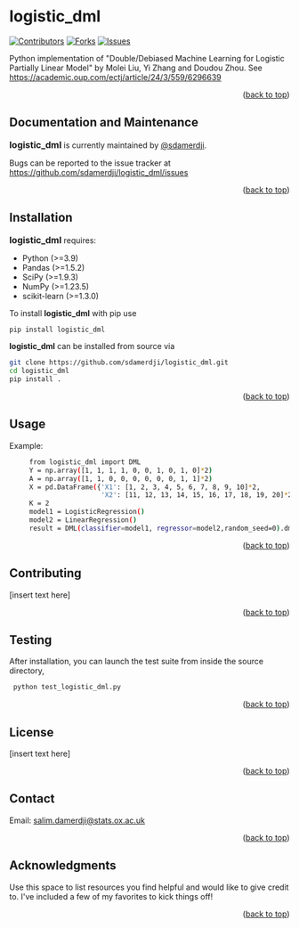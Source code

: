 # logistic_dml
[![Contributors][contributors-shield]][contributors-url]
[![Forks][forks-shield]][forks-url]
[![Issues][issues-shield]][issues-url]

Python implementation of "Double/Debiased Machine Learning for Logistic Partially Linear Model" by Molei Liu, Yi Zhang and Doudou Zhou. See https://academic.oup.com/ectj/article/24/3/559/6296639

<p align="right">(<a href="#readme-top">back to top</a>)</p>

## Documentation and Maintenance

**<font size="3">logistic_dml</font>** is currently maintained by <a href="#https://github.com/sdamerdji">@sdamerdji</a>.
<p>Bugs can be reported to the issue tracker at <a href="https://github.com/sdamerdji/logistic_dml/issues">https://github.com/sdamerdji/logistic_dml/issues</a> </p>
<p align="right">(<a href="#readme-top">back to top</a>)</p>

## Installation
**<font size="3">logistic_dml</font>**  requires:
* Python (>=3.9)
* Pandas (>=1.5.2)
* SciPy (>=1.9.3)
* NumPy (>=1.23.5)
* scikit-learn (>=1.3.0)

To install **logistic_dml** with pip use
   ```sh
   pip install logistic_dml
   ```
**logistic_dml** can be installed from source via

   ```sh
   git clone https://github.com/sdamerdji/logistic_dml.git
   cd logistic_dml
   pip install .
   ```
<p align="right">(<a href="#readme-top">back to top</a>)</p>

<!-- USAGE EXAMPLES -->
## Usage
Example:
   ```sh
        from logistic_dml import DML  
        Y = np.array([1, 1, 1, 1, 0, 0, 1, 0, 1, 0]*2)
        A = np.array([1, 1, 0, 0, 0, 0, 0, 0, 1, 1]*2)
        X = pd.DataFrame({'X1': [1, 2, 3, 4, 5, 6, 7, 8, 9, 10]*2,
                          'X2': [11, 12, 13, 14, 15, 16, 17, 18, 19, 20]*2})
        K = 2
        model1 = LogisticRegression()
        model2 = LinearRegression()
        result = DML(classifier=model1, regressor=model2,random_seed=0).dml(Y, A, X, k_folds=K)      
  ```
    
<p align="right">(<a href="#readme-top">back to top</a>)</p>

<!-- CONTRIBUTING -->
## Contributing

[insert text here]

<p align="right">(<a href="#readme-top">back to top</a>)</p>

<!-- CONTRIBUTING -->
## Testing

After installation, you can launch the test suite from inside the source directory,
   ```sh
    python test_logistic_dml.py
   ```
<p align="right">(<a href="#readme-top">back to top</a>)</p>


<!-- LICENSE -->
## License
[insert text here]
<p align="right">(<a href="#readme-top">back to top</a>)</p>



<!-- CONTACT -->
## Contact

Email: salim.damerdji@stats.ox.ac.uk

<p align="right">(<a href="#readme-top">back to top</a>)</p>



<!-- ACKNOWLEDGMENTS -->
## Acknowledgments

Use this space to list resources you find helpful and would like to give credit to. I've included a few of my favorites to kick things off!

<p align="right">(<a href="#readme-top">back to top</a>)</p>



<!-- MARKDOWN LINKS & IMAGES -->
<!-- https://www.markdownguide.org/basic-syntax/#reference-style-links -->
[contributors-shield]: https://img.shields.io/github/contributors/othneildrew/Best-README-Template.svg?style=for-the-badge
[contributors-url]: https://github.com/sdamerdji/logistic_dml/graphs/contributors
[forks-shield]: https://img.shields.io/github/forks/othneildrew/Best-README-Template.svg?style=for-the-badge
[forks-url]:https://github.com/sdamerdji/logistic_dml/forks
[issues-shield]: https://img.shields.io/github/issues/othneildrew/Best-README-Template.svg?style=for-the-badge
[issues-url]: https://github.com/sdamerdji/logistic_dml/issues



